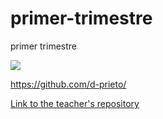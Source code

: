 # primer-trimestre
primer trimestre 


![](https://media.gettyimages.com/photos/the-tools-for-a-batsman-picture-id497203317)

https://github.com/d-prieto/

[Link to the teacher's repository](https://github.com/d-prieto/)
